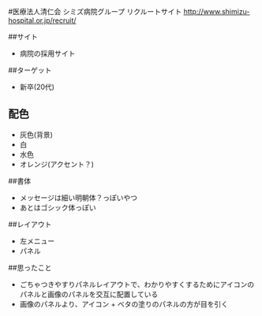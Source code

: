 #医療法人清仁会 シミズ病院グループ リクルートサイト
http://www.shimizu-hospital.or.jp/recruit/

##サイト
* 病院の採用サイト

##ターゲット
* 新卒(20代)

## 配色
 * 灰色(背景)
 * 白
 * 水色
 * オレンジ(アクセント？)
 
##書体
 * メッセージは細い明朝体？っぽいやつ
 * あとはゴシック体っぽい
 
##レイアウト
 * 左メニュー
 * パネル

##思ったこと
 * ごちゃつきやすりパネルレイアウトで、わかりやすくするためにアイコンのパネルと画像のパネルを交互に配置している
 * 画像のパネルより、アイコン + ベタの塗りのパネルの方が目を引く 